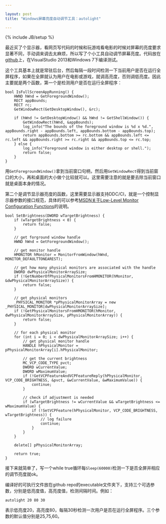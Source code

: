 ```yaml
---

layout: post
title: "Windows屏幕亮度自动调节工具：autolight"

---
```


{% include JB/setup %}

最近买了个显示器，看网页写代码的时候和玩游戏看电影的时候对屏幕的亮度要求显著不同，手动调来调去太麻烦，所以写了个小工具自动调节屏幕亮度。代码放在[github](https://github.com/eirikrwu/autolight)上，在VisualStudio 2013和Windows 7下编译测试。

<!--more-->

这个工具基本上就是常驻后台，然后每隔一段时间检测一下当前用户是否在运行全屏程序，如果在全屏就认为用户在电影或游戏，就调高亮度，否则调低亮度。因此主要就是两个函数，第一个是检测用户是否在运行全屏程序：

	bool IsFullScreenAppRunning() {
		HWND hWnd = GetForegroundWindow();
		RECT appBounds;
		RECT rc;
		GetWindowRect(GetDesktopWindow(), &rc);

		if (hWnd != GetDesktopWindow() && hWnd != GetShellWindow()) {
			GetWindowRect(hWnd, &appBounds);
			log_info("The bounds of the foreground window is %d x %d.", appBounds.right - appBounds.left, appBounds.bottom - appBounds.top);
			return appBounds.bottom >= rc.bottom && appBounds.left <= rc.left && appBounds.right >= rc.right && appBounds.top <= rc.top;
		} else {
			log_info("Foreground window is either desktop or shell.");
			return false;
		}
	}

用`GetForegroundWindow()`拿到当前窗口句柄，然后用`GetWindowRect`得到当前窗口的大小，再和桌面的大小做个比较就可以。这里需要注意的就是要去除当前窗口就是桌面本身的情况。

第二个是调节显示器亮度的函数，这里需要显示器支持DDC/CI，就是一个控制显示器参数的接口规范，具体的可以参考[MSDN关于Low-Level Monitor Configuration Functions](http://msdn.microsoft.com/en-us/library/dd692982\(v=vs.85\).aspx)的说明。

	bool SetBrightness(DWORD wTargetBrightness) {
		if (wTargetBrightness < 0) {
			return false;
		}

		// get forground window handle
		HWND hWnd = GetForegroundWindow();

		// get monitor handle
		HMONITOR hMonitor = MonitorFromWindow(hWnd, MONITOR_DEFAULTTONEAREST);

		// get how many physical monitors are associated with the handle
		DWORD dwPhysicalMonitorArraySize;
		if (!GetNumberOfPhysicalMonitorsFromHMONITOR(hMonitor, &dwPhysicalMonitorArraySize)) {
			return false;
		}

		// get physical monitors
		_PHYSICAL_MONITOR *pPhysicalMonitorArray = new _PHYSICAL_MONITOR[dwPhysicalMonitorArraySize];
		if (!GetPhysicalMonitorsFromHMONITOR(hMonitor, dwPhysicalMonitorArraySize, pPhysicalMonitorArray)) {
			return false;
		}

		// for each physical monitor
		for (int i = 0; i < dwPhysicalMonitorArraySize; i++) {
			// get physical monitor handle
			HANDLE hPhysicalMonitor = pPhysicalMonitorArray[i].hPhysicalMonitor;

			// get the current brightness
			MC_VCP_CODE_TYPE pvct;
			DWORD wCurrentValue;
			DWORD wMaximumValue;
			if (!GetVCPFeatureAndVCPFeatureReply(hPhysicalMonitor, VCP_CODE_BRIGHTNESS, &pvct, &wCurrentValue, &wMaximumValue)) {
				continue;
			}

			// check if adjustment is needed
			if (wTargetBrightness != wCurrentValue && wTargetBrightness <= wMaximumValue) {
				if (!SetVCPFeature(hPhysicalMonitor, VCP_CODE_BRIGHTNESS, wTargetBrightness)) {
					// log failure
					continue;
				}
			}
		}

		delete[] pPhysicalMonitorArray;

		return true;
	}

接下来就简单了，写一个while true循环每`Sleep(60000)`检测一下是否全屏并相应的调节亮度就ok。

编译好的可执行文件放在github repo的executable文件夹下，支持三个可选参数，分别是低亮度值，高亮度值，检测间隔时间。例如：

	autolight 20 80 30

表示低亮度20，高亮度80，每隔30秒检测一次用户是否在运行全屏程序。三个参数的默认值分别是25,75,60。